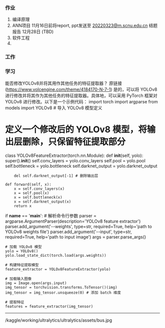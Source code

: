 ### 作业
1. 编译原理
2. ANN项目    11月16日前将report, ppt发送至 20220323@m.scnu.edu.cn  结题报告 12月28日 (TBD)
3. 软件工程
4. 



### 工作


### 学习



能否修改YOLOv8并将其用作其他任务的特征提取器？  原链接(https://www.volcengine.com/theme/4184170-N-7-1)
是的，可以将 YOLOv8 进行修改并将其作为其他任务的特征提取器。具体地，可以采用 PyTorch 框架对 YOLOv8 进行修改。以下是一个示例代码：
import torch
import argparse
from models import YOLOv8 # 导入 YOLOv8 模型定义

# 定义一个修改后的 YOLOv8 模型，将输出层删除，只保留特征提取部分
class YOLOv8FeatureExtractor(torch.nn.Module):
    def __init__(self, yolo):
        super().__init__()
        self.conv_layers = yolo.conv_layers
        self.pool = yolo.pool
        self.bottleneck = yolo.bottleneck
        self.darknet_output = yolo.darknet_output
        
        del self.darknet_output[-1] # 删除输出层
        
    def forward(self, x):
        x = self.conv_layers(x)
        x = self.pool(x)
        x = self.bottleneck(x)
        x = self.darknet_output(x)
        return x
    
if __name__ == '__main__':
    # 解析命令行参数
    parser = argparse.ArgumentParser(description='YOLOv8 feature extractor')
    parser.add_argument('--weights', type=str, required=True, help='path to YOLOv8 weights file')
    parser.add_argument('--input', type=str, required=True, help='path to input image')
    args = parser.parse_args()
    
    # 加载 YOLOv8 模型
    yolo = YOLOv8()
    yolo.load_state_dict(torch.load(args.weights))
    
    # 构建特征提取模型
    feature_extractor = YOLOv8FeatureExtractor(yolo)
    
    # 加载输入图像
    img = Image.open(args.input)
    img_tensor = torchvision.transforms.ToTensor()(img)
    img_tensor = img_tensor.unsqueeze(0) # 添加 batch 维度
    
    # 提取特征
    features = feature_extractor(img_tensor)



-----
/kaggle/working/ultralytics/ultralytics/assets/bus.jpg 








